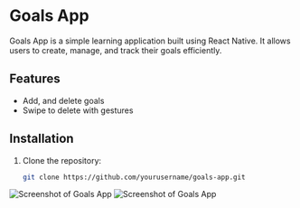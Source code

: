 # Goals App

Goals App is a simple learning application built using React Native. It allows users to create, manage, and track their goals efficiently.

## Features

- Add, and delete goals
- Swipe to delete with gestures

## Installation

1. Clone the repository:
   ```bash
   git clone https://github.com/yourusername/goals-app.git

![Screenshot of Goals App](assets/images/muckup-goals-list-portrait.png)
![Screenshot of Goals App](assets/images/mockup-add-goal-portrait.png)

